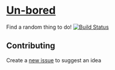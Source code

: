 # [Un-bored](https://ub.onyxcode.space)
Find a random thing to do!
[![Build Status](https://travis-ci.com/ONXLive/Un-bored.svg?branch=master)](https://travis-ci.com/ONXLive/Un-bored)

## Contributing
Create a [new issue](https://github.com/ONXLive/Un-bored/issues/new/choose) to suggest an idea

